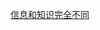 [信息和知识完全不同](https://www.bilibili.com/video/BV16S4y1H7Mx/?spm_id_from=333.999.0.0&vd_source=22af953ea4c09540ad1966711a2d53f0)
